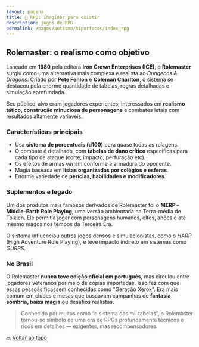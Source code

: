 ```yaml
---
layout: pagina
title: 🎲 RPG: Imaginar para existir
description: jogos de RPG.
permalink: /pages/autismo/hiperfocos/index_rpg
---
```


## Rolemaster: o realismo como objetivo

Lançado em **1980** pela editora **Iron Crown Enterprises (ICE)**, o **Rolemaster** surgiu como uma alternativa mais complexa e realista ao *Dungeons & Dragons*. Criado por **Pete Fenlon** e **Coleman Charlton**, o sistema se destacou pela enorme quantidade de tabelas, regras detalhadas e simulação aprofundada.

Seu público-alvo eram jogadores experientes, interessados em **realismo tático, construção minuciosa de personagens** e combates letais com resultados altamente variáveis.

### Características principais

- Usa **sistema de percentuais (d100)** para quase todas as rolagens.
- O combate é detalhado, com **tabelas de dano crítico** específicas para cada tipo de ataque (corte, impacto, perfuração etc).
- Os efeitos de armas variam conforme a armadura do oponente.
- Magia baseada em **listas organizadas por colégios e esferas**.
- Enorme variedade de **perícias, habilidades e modificadores**.

### Suplementos e legado

Um dos produtos mais famosos derivados de Rolemaster foi o **MERP – Middle-Earth Role Playing**, uma versão ambientada na Terra-média de Tolkien. Ele permitia jogar com personagens humanos, elfos, anões e até mesmo magos nos tempos da Terceira Era.

O sistema influenciou outros jogos densos e simulacionistas, como o *HARP* (High Adventure Role Playing), e teve impacto indireto em sistemas como *GURPS*.

### No Brasil

O Rolemaster **nunca teve edição oficial em português**, mas circulou entre jogadores veteranos por meio de cópias importadas. Isso fez com que essas pessoas ficassem conhecidas como "Geração Xerox". Era mais comum em clubes e mesas que buscavam campanhas de **fantasia sombria, baixa magia** ou desafios realistas.

> Conhecido por muitos como “o sistema das mil tabelas”, o Rolemaster tornou-se símbolo de uma era de RPGs profundamente técnicos e ricos em detalhes — exigentes, mas recompensadores.

🔙 [Voltar ao topo](#rpg-imaginar-para-existir)
